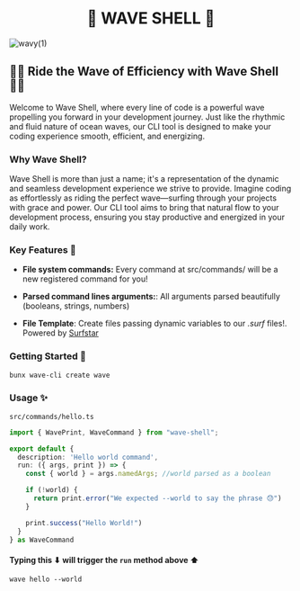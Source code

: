 <div align="center">

  # 🌊 WAVE SHELL 🌊
</div>

![wavy(1)](https://github.com/ChristoferMendes/wave-shell/assets/107426464/2cb37816-36da-438c-95dd-419e2ecdba49)


## 🏄‍♂️ Ride the Wave of Efficiency with Wave Shell 🏄‍♀️

Welcome to Wave Shell, where every line of code is a powerful wave propelling you forward in your development journey. Just like the rhythmic and fluid nature of ocean waves, our CLI tool is designed to make your coding experience smooth, efficient, and energizing.

### Why Wave Shell?

Wave Shell is more than just a name; it's a representation of the dynamic and seamless development experience we strive to provide. Imagine coding as effortlessly as riding the perfect wave—surfing through your projects with grace and power. Our CLI tool aims to bring that natural flow to your development process, ensuring you stay productive and energized in your daily work.

### Key Features 🚀

- **File system commands:** Every command at src/commands/ will be a new registered command for you!

- **Parsed command lines arguments:**: All arguments parsed beautifully (booleans, strings, numbers)

- **File Template**: Create files passing dynamic variables to our *.surf* files!. Powered by [Surfstar](https://github.com/ChristoferMendes/surfstar)

### Getting Started 🌊

```bash
bunx wave-cli create wave
```

### Usage ✨
`src/commands/hello.ts`
```ts
import { WavePrint, WaveCommand } from "wave-shell";

export default {
  description: 'Hello world command',
  run: ({ args, print }) => {
    const { world } = args.namedArgs; //world parsed as a boolean

    if (!world) {
      return print.error("We expected --world to say the phrase 😓")
    }

    print.success("Hello World!")
  }
} as WaveCommand

```

#### Typing this ⬇ will trigger the `run` method above ⬆ 
```shell
wave hello --world
```

